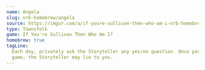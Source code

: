 ```yaml
---
name: Angela
slug: nrb-homebrew/angela
source: https://imgur.com/a/if-youre-sullivan-then-who-am-i-nrb-homebrew-script-Cc4elqZ
type: Townsfolk
game: If You're Sullivan Then Who Am I?
homebrew: true
tagLine:
  Each day, privately ask the Storyteller any yes/no question. Once per
  game, the Storyteller may lie to you.
---
```

